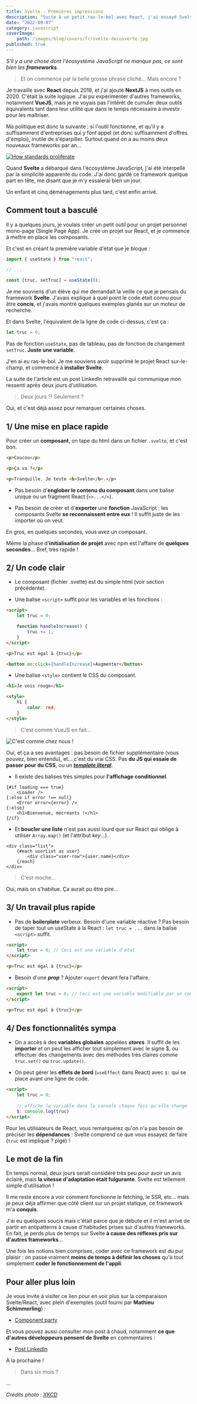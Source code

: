 ```yaml
---
title: Svelte - Premières impressions
description: "Suite à un petit ras-le-bol avec React, j'ai essayé Svelte et j'en suis bien heureux."
date: "2022-09-07"
category: javascript
coverImage:
    path: /images/blog/covers/fr/svelte-decouverte.jpg
published: true
---
```


_S'il y a une chose dont l'écosystème JavaScript ne manque pas, ce sont bien les **frameworks**._

> Et on commence par la belle grosse phrase cliché... Mais encore ?

Je travaille avec **React** depuis 2018, et j'ai ajouté **NextJS** à mes outils en 2020. C'était la suite logique. J'ai pu expérimenter d'autres frameworks, notamment **VueJS**, mais je ne voyais pas l'intérêt de cumuler deux outils équivalents tant dans leur utilité que dans le temps nécessaire à investir pour les maîtriser.

Ma politique est donc la suivante : si l'outil fonctionne, et qu'il y a suffisamment d'entreprises qui y font appel (et donc suffisamment d'offres d'emploi), inutile de s'éparpiller. Surtout quand on a au moins deux nouveaux frameworks par an...

[![How standards proliferate](https://imgs.xkcd.com/comics/standards.png)](https://xkcd.com/927/)

Quand **Svelte** a débarqué dans l'écosystème JavaScript, j'ai été interpellé par la simplicité apparente du code. J'ai donc gardé ce framework quelque part en tête, me disant que je m'y essaierai bien un jour.

Un enfant et cinq déménagements plus tard, c'est enfin arrivé.


## Comment tout a basculé

Il y a quelques jours, je voulais créer un petit outil pour un projet personnel mono-page (Single Page App). Je crée un projet sur React, et je commence à mettre en place les composants.

Et c'est en créant la première variable d'état que je bloque :

```js
import { useState } from "react";

// ...

const [truc, setTruc] = useState(0);
```

Je me souviens d'un élève qui me demandait la veille ce que je pensais du framework **Svelte**. J'avais expliqué à quel point le code était connu pour être **concis**, et j'avais montré quelques exemples glanés sur un moteur de recherche.

Et dans Svelte, l'équivalent de la ligne de code ci-dessus, c'est ça :

```js
let truc = 0;
```

Pas de fonction `useState`, pas de tableau, pas de fonction de changement `setTruc`. **Juste une variable**.

J'en ai eu ras-le-bol. Je me souviens avoir supprimé le projet React sur-le-champ, et commencé à **installer Svelte**.

La suite de l'article est un post LinkedIn retravaillé qui communique mon ressenti après deux jours d'utilisation.

> Deux jours ?! Seulement ?

Oui, et c'est déjà assez pour remarquer certaines choses.


## 1/ Une mise en place rapide

Pour créer un **composant**, on tape du html dans un fichier `.svelte`, et c'est bon.

```html
<p>Coucou</p>

<p>Ça va ?</p>

<p>Tranquille. Je teste <b>Svelte</b>.</p>
```

- Pas besoin d'**englober le contenu du composant** dans une balise unique ou un fragment React (`<>...</>`).

- Pas besoin de créer et d'**exporter** une **fonction** JavaScript : les composants Svelte **se reconnaissent entre eux** ! Il suffit juste de les importer où on veut.

En gros, en quelques secondes, vous avez un composant.

Même la phase d'**initialisation de projet** avec npm est l'affaire de **quelques secondes**... Bref, très rapide !


## 2/ Un code clair
- Le composant (fichier .svelte) est du simple html (voir section précédente).

- Une balise `<script>` suffit pour les variables et les fonctions :

```html
<script>
    let truc = 0;

    function handleIncrease() {
        truc += 1;
    }
</script>

<p>Truc est égal à {truc}</p>

<button on:click={handleIncrease}>Augmenter</button>
```

- Une balise `<style>` contient le CSS du composant.

```html
<h1>Je vois rouge</h1>

<style>
    h1 {
        color: red;
    }
</style>
```

> C'est comme VueJS en fait...

![C'est comme chez nous !](/images/blog/posts/fr/rabbi-jacob-c-est-comme-chez-nous.png)

Oui, et ça a ses avantages : pas besoin de fichier supplémentaire (vous pouvez, bien entendu), et... c'est du vrai CSS. Pas **du JS qui essaie de passer pour du CSS**, ou un [**_template literal_**](https://developer.mozilla.org/fr/docs/Web/JavaScript/Reference/Template_literals).

- Il existe des balises très simples pour **l'affichage conditionnel**. 

```
{#if loading === true}
    <Loader />
{:else if error !== null}
    <Error error={error} />
{:else}
    <h1>Bienvenue, mécréants !</h1>
{/if}
```

- Et **boucler une liste** n'est pas aussi lourd que sur React qui oblige à utiliser `Array.map()` (et l'attribut _key_...).

```
<div class="list">
    {#each userList as user}
        <div class="user-row">{user.name}</div>
    {/each}
</div>
```

> C'est moche...

Oui, mais on s'habitue. Ça aurait pu être pire...


## 3/ Un travail plus rapide

- Pas de **boilerplate** verbeux. Besoin d'une variable réactive ? Pas besoin de taper tout un useState à la React : `let truc = ...` dans la balise `<script>` suffit.

```html
<script>
    let truc = 0; // Ceci est une variable d'état
</script>

<p>Truc est égal à {truc}</p>
```

- Besoin d'une **_prop_** ? Ajouter `export` devant fera l'affaire.

```html
<script>
    export let truc = 0; // Ceci est une variable modifiable par un composant parent
</script>

<p>Truc est égal à {truc}</p>
```


## 4/ Des fonctionnalités sympa

- On a accès à des **variables globales** appelées **_stores_**. Il suffit de les **importer** et on peut les afficher tout simplement avec le signe $, ou effectuer des changements avec des méthodes très claires comme `truc.set()` ou `truc.update()`.

- On peut gérer les **effets de bord** (`useEffect` dans React) avec `$:` qui se place avant une ligne de code.

```html
<script>
    let truc = 0;
    
    // affiche la variable dans la console chaque fois qu'elle change
    $: console.log(truc)
</script>
```

Pour les utilisateurs de React, vous remarquerez qu'on n'a pas besoin de préciser les **dépendances** : Svelte comprend ce que vous essayez de faire (`truc` est impliqué ? pigé) !


## Le mot de la fin

En temps normal, deux jours serait considéré très peu pour avoir un avis éclairé, mais **la vitesse d'adaptation était fulgurante**. Svelte est tellement simple d'utilisation !

Il me reste encore à voir comment fonctionne le fetching, le SSR, etc... mais je peux déjà affirmer que côté client sur un projet statique, ce framework m'a **conquis**.

J'ai eu quelques soucis mais c'était parce que je débute et il m'est arrivé de partir en antipatterns à cause d'habitudes prises sur d'autres frameworks. En fait, je perds plus de temps sur Svelte **à cause des réflexes pris sur d'autres frameworks**... 

Une fois les notions bien comprises, coder avec ce framework est du pur plaisir : on passe vraiment **moins de temps à définir les choses** qu'à tout simplement **coder le fonctionnement de l'appli**.


## Pour aller plus loin

Je vous invite à visiter ce lien pour en voir plus sur la comparaison Svelte/React, avec plein d'exemples (outil fourni par **Mathieu Schimmerling**) :
- [Component party](https://component-party.dev)

Et vous pouvez aussi consulter mon post à chaud, notamment **ce que d'autres développeurs pensent de Svelte** en commentaires :
- [Post LinkedIn](https://www.linkedin.com/posts/daniel-orchanian_javascript-react-svelte-activity-6972888781989236736-K6Ll?utm_source=share&utm_medium=member_desktop)

À la prochaine !

> Dans six mois ?

...

_Crédits photo : [XKCD](https://xkcd.com/927/)_